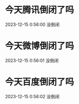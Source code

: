 # 今天腾讯倒闭了吗

2023-12-15 0:56:00 没倒闭

# 今天微博倒闭了吗

2023-12-15 0:56:01 没倒闭

# 今天百度倒闭了吗

2023-12-15 0:56:02 没倒闭

